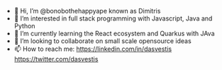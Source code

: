 - 👋 Hi, I’m @bonobothehappyape known as Dimitris
- 👀 I’m interested in full stack programming with Javascript, Java and Python 
- 🌱 I’m currently learning the React ecosystem and Quarkus with JAva
- 💞️ I’m looking to collaborate on small scale opensource ideas
- 📫 How to reach me: https://linkedin.com/in/dasvestis https://twitter.com/dasvestis

<!---
bonobothehappyape/bonobothehappyape is a ✨ special ✨ repository because its `README.md` (this file) appears on your GitHub profile.
You can click the Preview link to take a look at your changes.
--->
